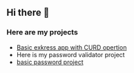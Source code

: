 ## Hi there 👋

<!--
**barsa0412/barsa0412** is a ✨ _special_ ✨ repository because its `README.md` (this file) appears on your GitHub profile.

Here are some ideas to get you started:

- 🔭 I’m currently working on ...
- 🌱 I’m currently learning ...
- 👯 I’m looking to collaborate on ...
- 🤔 I’m looking for help with ...
- 💬 Ask me about ...
- 📫 How to reach me: ...
- 😄 Pronouns: ...
- ⚡ Fun fact: ...
-->
### Here are my projects
- [Basic exkress app with CURD opertion](./level1expresss)
- Here is my password validator project
- [basic password project](https://github.com/barsa0412/reactproject/tree/main/passwoedvalidator)
